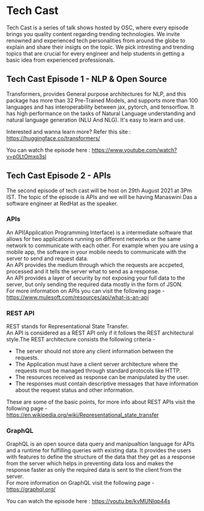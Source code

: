 # Tech Cast

Tech Cast is a series of talk shows hosted by OSC, where every episode brings you quality content regarding trending technologies. We invite renowned and experienced tech personalities from around the globe to explain and share their insigts on the topic. We pick intresting and trending topics that are crucial for every engineer and help students in getting a basic idea from experienced professionals.

## Tech Cast Episode 1 - NLP & Open Source

Transformers,  provides General purpose architectures for
NLP, and this package has more than 32 Pre-Trained Models, and supports more than 100 languages
and has interoperability between jax, pytorch, and tensorflow.
It has high performance on the tasks of Natural Language understanding and natural language generation
(NLU And NLG). It's easy to learn and use.

Interested and wanna learn more?
Refer this site : https://huggingface.co/transformers/

You can watch the episode here : https://www.youtube.com/watch?v=p0LtOmxq3sI

## Tech Cast Episode 2 - APIs

The second episode of tech cast will be host on 29th August 2021 at 3Pm IST. The topic of the episode is APIs and we will be having Manaswini Das a software engineer at RedHat as the speaker.

### APIs

An API(Application Programming Interface) is a intermediate software that allows for two applications running on different networks or the same network to communicate with each other. For example when you are using a mobile app, the software in your mobile needs to communicate with the server to send and request data. \
An API provides the medium through which the requests are accpeted, processed and it tells the server what to send as a response. \
An API provides a layer of security by not exposing your full data to the server, but only sending the required data mostly in the form of JSON.  
For more information on APIs you can visit the following page - https://www.mulesoft.com/resources/api/what-is-an-api

### REST API

REST stands for Representational State Transfer.  
An API is considered as a REST API only if it follows the REST architectural style.The REST architecture consists the following criteria -  

*   The server should not store any client information between the requests.  
*   The Application must have a client server architecture where the requests must be managed through standard protocols like HTTP.  
*   The resources received as response can be manipulated by the user.  
*   The responses must contain descriptive messages that have information about the request status and other information.  

These are some of the basic points, for more info about REST APIs visit the following page - https://en.wikipedia.org/wiki/Representational_state_transfer  

### GraphQL

GraphQL is an open source data query and manipualtion language for APIs and a runtime for fulfilling queries with existing data. It provides the users with features to define the structure of the data that they get as a response from the server which helps in preventing data loss and makes the response faster as only the required data is sent to the client from the server.  
For more information on GraphQL visit the following page - https://graphql.org/  

You can watch the episode here : https://youtu.be/kvMUNlqp44s
